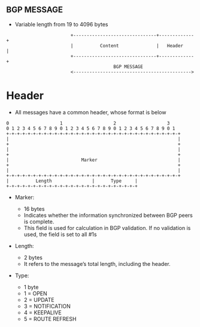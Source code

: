 ## BGP MESSAGE
 - Variable length from 19 to 4096 bytes 
```
						+-------------------------------+-------------+
						|          Content              |   Header    |
						+-------------------------------+-------------+
										BGP MESSAGE
						<-------------------------------------------->
```
# Header 

- All messages have a common header, whose format is below 

```
0                   1                   2                   3
0 1 2 3 4 5 6 7 8 9 0 1 2 3 4 5 6 7 8 9 0 1 2 3 4 5 6 7 8 9 0 1
+-+-+-+-+-+-+-+-+-+-+-+-+-+-+-+-+-+-+-+-+-+-+-+-+-+-+-+-+-+-+-+-+
|                                                               |
+                                                               +
|                                                               |
+                                                               +
|                           Marker                              |
+                                                               +
|                                                               |
+-+-+-+-+-+-+-+-+-+-+-+-+-+-+-+-+-+-+-+-+-+-+-+-+-+-+-+-+-+-+-+-+
|          Length               |      Type     |
+-+-+-+-+-+-+-+-+-+-+-+-+-+-+-+-+-+-+-+-+-+-+-+-+
```

* Marker:
  - 16 bytes
  - Indicates whether the information synchronized between BGP peers is complete.
  - This field is used for calculation in BGP validation. If no validation is used, the field is set to all #1s
    
* Length:
  - 2 bytes
  - It refers to the message’s total length, including the header.
 
* Type:
  - 1 byte
  - 1 = OPEN
  - 2 = UPDATE
  - 3 = NOTIFICATION
  - 4 = KEEPALIVE
  - 5 = ROUTE REFRESH 
